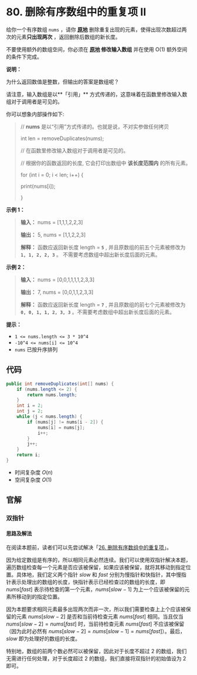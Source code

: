 # 80. 删除有序数组中的重复项 II

给你一个有序数组 `nums` ，请你 **[原地](http://baike.baidu.com/item/%E5%8E%9F%E5%9C%B0%E7%AE%97%E6%B3%95)**  删除重复出现的元素，使得出现次数超过两次的元素**只出现两次**  ，返回删除后数组的新长度。

不要使用额外的数组空间，你必须在 **[原地](https://baike.baidu.com/item/%E5%8E%9F%E5%9C%B0%E7%AE%97%E6%B3%95) 修改输入数组**  并在使用 O\(1\) 额外空间的条件下完成。

**说明：** 

为什么返回数值是整数，但输出的答案是数组呢？

请注意，输入数组是以**「引用」** 方式传递的，这意味着在函数里修改输入数组对于调用者是可见的。

你可以想象内部操作如下:

> // **nums**  是以“引用”方式传递的。也就是说，不对实参做任何拷贝
>
> int len = removeDuplicates\(nums\);
>
> // 在函数里修改输入数组对于调用者是可见的。
>
> // 根据你的函数返回的长度, 它会打印出数组中 **该长度范围内**  的所有元素。
>
> for \(int i = 0; i < len; i\+\+\) \{
>
>  print\(nums\[i]\);
>
> \}

**示例 1：** 

> **输入：** nums = \[1,1,1,2,2,3]
>
> **输出：** 5, nums = \[1,1,2,2,3]
>
> **解释：** 函数应返回新长度 length = **`5`** , 并且原数组的前五个元素被修改为 **`1, 1, 2, 2, 3`** 。 不需要考虑数组中超出新长度后面的元素。

**示例 2：** 

> **输入：** nums = \[0,0,1,1,1,1,2,3,3]
>
> **输出：** 7, nums = \[0,0,1,1,2,3,3]
>
> **解释：** 函数应返回新长度 length = **`7`** , 并且原数组的前七个元素被修改为 **`0, 0, 1, 1, 2, 3, 3`** 。不需要考虑数组中超出新长度后面的元素。

**提示：** 

*   `1 <= nums.length <= 3 * 10^4`
*   `-10^4 <= nums[i] <= 10^4`
*   `nums` 已按升序排列

## 代码

```java
public int removeDuplicates(int[] nums) {
    if (nums.length <= 2) {
        return nums.length;
    }
    int i = 2;
    int j = 2;
    while (j < nums.length) {
        if (nums[j] != nums[i - 2]) {
            nums[i] = nums[j];
            i++;
        }
        j++;
    }
    return i;
}
```

- 时间复杂度 $O(n)$
- 空间复杂度 $O(1)$

## 官解

### 双指针

#### 思路及解法

在阅读本题前，读者们可以先尝试解决「[26. 删除有序数组中的重复项](https://leetcode-cn.com/problems/remove-duplicates-from-sorted-array)」。

因为给定数组是有序的，所以相同元素必然连续。我们可以使用双指针解决本题，遍历数组检查每一个元素是否应该被保留，如果应该被保留，就将其移动到指定位置。具体地，我们定义两个指针 $slow$ 和 $fast$ 分别为慢指针和快指针，其中慢指针表示处理出的数组的长度，快指针表示已经检查过的数组的长度，即 $nums[fast]$ 表示待检查的第一个元素，$nums[slow−1]$ 为上一个应该被保留的元素所移动到的指定位置。

因为本题要求相同元素最多出现两次而非一次，所以我们需要检查上上个应该被保留的元素 $nums[slow−2]$ 是否和当前待检查元素 $nums[fast]$ 相同。当且仅当 $nums[slow−2]=nums[fast]$ 时，当前待检查元素 $nums[fast]$ 不应该被保留（因为此时必然有 $nums[slow−2]=nums[slow−1]=nums[fast]$）。最后，$slow$ 即为处理好的数组的长度。

特别地，数组的前两个数必然可以被保留，因此对于长度不超过 2 的数组，我们无需进行任何处理，对于长度超过 2 的数组，我们直接将双指针的初始值设为 2 即可。
